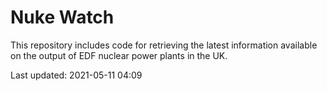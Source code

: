 # Nuke Watch

This repository includes code for retrieving the latest information available on the output of EDF nuclear power plants in the UK.

Last updated: 2021-05-11 04:09